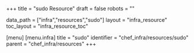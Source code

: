 +++
title = "sudo Resource"
draft = false
robots = ""

data_path = ["infra","resources","sudo"]
layout = "infra_resource"
toc_layout = "infra_resource_toc"

[menu]
  [menu.infra]
    title = "sudo"
    identifier = "chef_infra/resources/sudo"
    parent = "chef_infra/resources"
+++

<!-- The contents of this page are automatically generated from the sudo.yaml file in the data/infra/resources directory. -->
<!-- To suggest a change, edit the https://github.com/chef/chef/blob/main/lib/chef/resource/sudo.rb file and submit a pull request to the https://github.com/chef/chef repository. -->
<!-- markdownlint-disable-file -->
